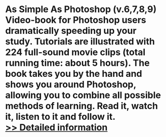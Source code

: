 # As Simple As Photoshop (v.6,7,8,9)<br />Video-book for Photoshop users dramatically speeding up your study. Tutorials are illustrated with 224 full-sound movie clips (total running time: about 5 hours). The book takes you by the hand and shows you around Photoshop, allowing you to combine all possible methods of learning. Read it, watch it, listen to it and follow it.<br />[>> Detailed information](https://secure.shareit.com/shareit/product.html?productid=300298638&affiliateid=200057808)